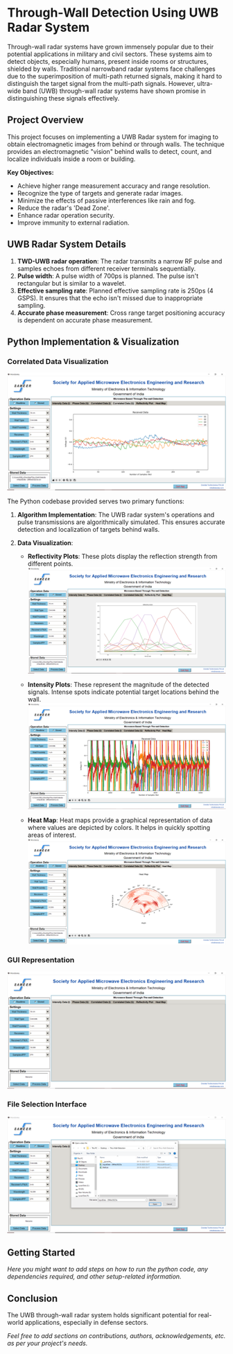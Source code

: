 # Through-Wall Detection Using UWB Radar System

Through-wall radar systems have grown immensely popular due to their potential applications in military and civil sectors. These systems aim to detect objects, especially humans, present inside rooms or structures, shielded by walls. Traditional narrowband radar systems face challenges due to the superimposition of multi-path returned signals, making it hard to distinguish the target signal from the multi-path signals. However, ultra-wide band (UWB) through-wall radar systems have shown promise in distinguishing these signals effectively.

## Project Overview

This project focuses on implementing a UWB Radar system for imaging to obtain electromagnetic images from behind or through walls. The technique provides an electromagnetic "vision" behind walls to detect, count, and localize individuals inside a room or building.

**Key Objectives:**
- Achieve higher range measurement accuracy and range resolution.
- Recognize the type of targets and generate radar images.
- Minimize the effects of passive interferences like rain and fog.
- Reduce the radar's 'Dead Zone'.
- Enhance radar operation security.
- Improve immunity to external radiation.

## UWB Radar System Details

1. **TWD-UWB radar operation**: The radar transmits a narrow RF pulse and samples echoes from different receiver terminals sequentially.
2. **Pulse width**: A pulse width of 700ps is planned. The pulse isn't rectangular but is similar to a wavelet.
3. **Effective sampling rate**: Planned effective sampling rate is 250ps (4 GSPS). It ensures that the echo isn't missed due to inappropriate sampling.
4. **Accurate phase measurement**: Cross range target positioning accuracy is dependent on accurate phase measurement.

## Python Implementation & Visualization

### Correlated Data Visualization
![Correlated Data Visualization](https://github.com/Yadnik1/Through-Wall-Detection/blob/main/images/Correlated%20Data.PNG?raw=true)

The Python codebase provided serves two primary functions:

1. **Algorithm Implementation**: The UWB radar system's operations and pulse transmissions are algorithmically simulated. This ensures accurate detection and localization of targets behind walls.
   
2. **Data Visualization**:
   - **Reflectivity Plots**: These plots display the reflection strength from different points. 
   ![Reflectivity Plot](https://github.com/Yadnik1/Through-Wall-Detection/blob/main/images/Reflectivity%20Plot.PNG?raw=true)
   
   - **Intensity Plots**: These represent the magnitude of the detected signals. Intense spots indicate potential target locations behind the wall.
   ![Intensity Data](https://github.com/Yadnik1/Through-Wall-Detection/blob/main/images/Intensity%20data.PNG?raw=true)
   
   - **Heat Map**: Heat maps provide a graphical representation of data where values are depicted by colors. It helps in quickly spotting areas of interest.
   ![Heat Map](https://github.com/Yadnik1/Through-Wall-Detection/blob/main/images/Heat%20Map.PNG?raw=true)

### GUI Representation
![GUI Representation](https://github.com/Yadnik1/Through-Wall-Detection/blob/main/images/GUI.PNG?raw=true)

### File Selection Interface
![Select File Interface](https://github.com/Yadnik1/Through-Wall-Detection/blob/main/images/Select%20file.PNG?raw=true)

## Getting Started

*Here you might want to add steps on how to run the python code, any dependencies required, and other setup-related information.*

## Conclusion

The UWB through-wall radar system holds significant potential for real-world applications, especially in defense sectors.

*Feel free to add sections on contributions, authors, acknowledgements, etc. as per your project's needs.*
